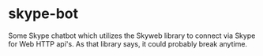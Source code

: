 skype-bot
=============
Some Skype chatbot which utilizes the Skyweb library to connect via Skype for Web HTTP api's. As that library says, it could probably break anytime.